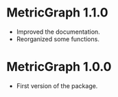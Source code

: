 # MetricGraph 1.1.0
* Improved the documentation.
* Reorganized some functions.

# MetricGraph 1.0.0
* First version of the package.
